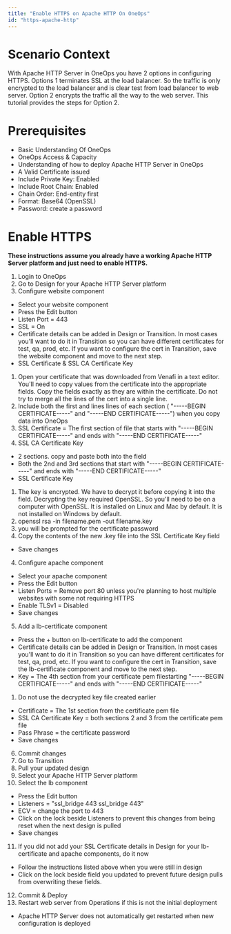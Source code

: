 ```yaml
---
title: "Enable HTTPS on Apache HTTP On OneOps"
id: "https-apache-http"
---
```


# Scenario Context

With Apache HTTP Server in OneOps you have 2 options in configuring HTTPS. Options 1 terminates SSL at the load balancer. So the traffic is only encrypted to the load balancer and is clear test from load balancer to web server. Option 2 encrypts the traffic all the way to the web server.  This tutorial provides the steps for Option 2. 

# Prerequisites
* Basic Understanding Of OneOps
* OneOps Access & Capacity
* Understanding of how to deploy Apache HTTP Server in OneOps
* A Valid Certificate issued
 * Include Private Key: Enabled
 * Include Root Chain: Enabled
 * Chain Order: End-entity first
 * Format: Base64 (OpenSSL)
 * Password: create a password

# Enable HTTPS
**These instructions assume you already have a working Apache HTTP Server platform and just need to enable HTTPS.**

1. Login to OneOps
2. Go to Design for your Apache HTTP Server platform
3. Configure website component
 * Select your website component
 * Press the Edit button
 * Listen Port = 443
 * SSL = On
 * Certificate details can be added in Design or Transition. In most cases you'll want to do it in Transition so you can have different certificates for test, qa, prod, etc. If you want to configure the cert in Transition, save the website component and move to the next step.
 * SSL Certificate & SSL CA Certificate Key
  1. Open your certificate that was downloaded from Venafi in a text editor. You'll need to copy values from the certificate into the appropriate fields. Copy the fields exactly as they are within the certificate. Do not try to merge all the lines of the cert into a single line.
  2. Include both the first and lines lines of each section ( "-----BEGIN CERTIFICATE-----" and "-----END CERTIFICATE-----") when you copy data into OneOps
  3. SSL Certificate = The first section of file that starts with "-----BEGIN CERTIFICATE-----" and ends with "-----END CERTIFICATE-----"
  4. SSL CA Certificate Key
   * 2 sections. copy and paste both into the field
   * Both the 2nd and 3rd sections that start with "-----BEGIN CERTIFICATE-----" and ends with "-----END CERTIFICATE-----"
 * SSL Certificate Key
  1. The key is encrypted. We have to decrypt it before copying it into the field. Decrypting the key required OpenSSL. So you'll need to be on a computer with OpenSSL. It is installed on Linux and Mac by default. It is not installed on Windows by default.
  2. openssl rsa -in filename.pem -out filename.key
  3. you will be prompted for the certificate password
  4. Copy the contents of the new .key file into the SSL Certificate Key field
 * Save changes
4. Configure apache component
  * Select your apache component
  * Press the Edit button
  * Listen Ports = Remove port 80 unless you're planning to host multiple websites with some not requiring HTTPS
  * Enable TLSv1 = Disabled
  * Save changes
5. Add a lb-certificate component
  * Press the + button on lb-certificate to add the component
  * Certificate details can be added in Design or Transition. In most cases you'll want to do it in Transition so you can have different certificates for test, qa, prod, etc. If you want to configure the cert in Transition, save the lb-certificate component and move to the next step.
  * Key = The 4th section from your certificate pem filestarting "-----BEGIN CERTIFICATE-----" and ends with "-----END CERTIFICATE-----"
   1. Do not use the decrypted key file created earlier
  * Certificate = The 1st section from the certificate pem file
  * SSL CA Certificate Key = both sections 2 and 3 from the certificate pem file
  * Pass Phrase = the certificate password
  * Save changes
6. Commit changes
7. Go to Transition
8. Pull your updated design
9. Select your Apache HTTP Server platform
10. Select the lb component
 * Press the Edit button
 * Listeners = "ssl_bridge 443 ssl_bridge 443"
 * ECV = change the port to 443
 * Click on the lock beside Listeners to prevent this changes from being reset when the next design is pulled
 * Save changes
11. If you did not add your SSL Certificate details in Design for your lb-certificate and apache components, do it now
 * Follow the instructions listed above when you were still in design
 * Click on the lock beside field you updated to prevent future design pulls from overwriting these fields.
12. Commit & Deploy
13. Restart web server from Operations if this is not the initial deployment
 * Apache HTTP Server does not automatically get restarted when new configuration is deployed


